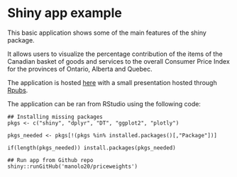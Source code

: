 # Shiny app example

This basic application shows some of the main features of the shiny package.

It allows users to visualize the percentage contribution of the items of the Canadian basket of goods and services to the overall Consumer Price Index for the provinces of Ontario, Alberta and Quebec. 

The application is hosted [here](https://mmala027.shinyapps.io/myapp/) with a small presentation hosted through [Rpubs](http://rpubs.com/mmala027/price).

The application can be ran from RStudio using the following code:

```
## Installing missing packages
pkgs <- c("shiny", "dplyr", "DT", "ggplot2", "plotly")

pkgs_needed <- pkgs[!(pkgs %in% installed.packages()[,"Package"])]

if(length(pkgs_needed)) install.packages(pkgs_needed)

## Run app from Github repo
shiny::runGitHub('manolo20/priceweights')

```
